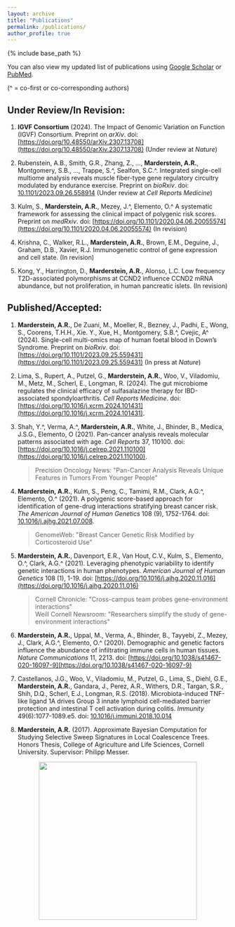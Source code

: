 ```yaml
---
layout: archive
title: "Publications"
permalink: /publications/
author_profile: true
---
```


{% include base_path %}

You can also view my updated list of publications using [Google Scholar](https://scholar.google.com/citations?user=PDem21YAAAAJ&hl=en) or [PubMed](https://pubmed.ncbi.nlm.nih.gov/?term=marderstein+ar&sort=date).

(^ = co-first or co-corresponding authors)

## Under Review/In Revision:

1. **IGVF Consortium** (2024). The Impact of Genomic Variation on Function (IGVF) Consortium. Preprint on *arXiv*. doi: [https://doi.org/10.48550/arXiv.2307.13708](https://doi.org/10.48550/arXiv.2307.13708) (Under review at *Nature*)

2. Rubenstein, A.B., Smith, G.R., Zhang, Z., …, **Marderstein, A.R.**, Montgomery, S.B., …, Trappe, S.^, Sealfon, S.C.^. Integrated single-cell multiome analysis reveals muscle fiber-type gene regulatory circuitry modulated by endurance exercise. Preprint on *bioRxiv*. doi: [10.1101/2023.09.26.558914](https://doi.org/10.1101/2023.09.26.558914) (Under review at *Cell Reports Medicine*)

3. Kulm, S., **Marderstein, A.R.**, Mezey, J.^, Elemento, O.^ A systematic framework for assessing the clinical impact of polygenic risk scores. Preprint on *medRxiv*. doi: [https://doi.org/10.1101/2020.04.06.20055574](https://doi.org/10.1101/2020.04.06.20055574) (In revision)

4. Krishna, C., Walker, R.L., **Marderstein, A.R.**, Brown, E.M., Deguine, J., Graham, D.B., Xavier, R.J. Immunogenetic control of gene expression and cell state. (In revision)

5. Kong, Y., Harrington, D., **Marderstein, A.R.**, Alonso, L.C. Low frequency T2D-associated polymorphisms at CCND2 influence CCND2 mRNA abundance, but not proliferation, in human pancreatic islets. (In revision)

## Published/Accepted:

1. **Marderstein, A.R.**, De Zuani, M., Moeller, R., Bezney, J., Padhi, E., Wong, S., Coorens, T.H.H., Xie. Y., Xue, H., Montgomery, S.B.^, Cvejic, A^ (2024). Single-cell multi-omics map of human foetal blood in Down’s Syndrome. Preprint on *bioRxiv*. doi: [https://doi.org/10.1101/2023.09.25.559431](https://doi.org/10.1101/2023.09.25.559431) (In press at *Nature*)

2. Lima, S., Rupert, A., Putzel, G., **Marderstein, A.R.**, Woo, V., Viladomiu, M., Metz, M., Scherl, E., Longman, R. (2024). The gut microbiome regulates the clinical efficacy of sulfasalazine therapy for IBD-associated spondyloarthritis. *Cell Reports Medicine*. doi: [https://doi.org/10.1016/j.xcrm.2024.101431](https://doi.org/10.1016/j.xcrm.2024.101431).

3. Shah, Y.^, Verma, A.^, **Marderstein, A.R.**, White, J., Bhinder, B., Medica, J.S.G., Elemento, O (2021). Pan-cancer analysis reveals molecular patterns associated with age. *Cell Reports* 37, 110100. doi: [https://doi.org/10.1016/j.celrep.2021.110100](https://doi.org/10.1016/j.celrep.2021.110100).  
    > Precision Oncology News: "Pan-Cancer Analysis Reveals Unique Features in Tumors From Younger People"

4. **Marderstein, A.R.**, Kulm, S., Peng, C., Tamimi, R.M., Clark, A.G.^, Elemento, O.^ (2021). A polygenic score-based approach for identification of gene-drug interactions stratifying breast cancer risk. *The American Journal of Human Genetics* 108 (9), 1752-1764. doi: [10.1016/j.ajhg.2021.07.008](https://doi.org/10.1016/j.ajhg.2021.07.008).  
    > GenomeWeb: "Breast Cancer Genetic Risk Modified by Corticosteroid Use"

5. **Marderstein, A.R.**, Davenport, E.R., Van Hout, C.V., Kulm, S., Elemento, O.^, Clark, A.G.^ (2021). Leveraging phenotypic variability to identify genetic interactions in human phenotypes. *American Journal of Human Genetics* 108 (1), 1-19. doi: [https://doi.org/10.1016/j.ajhg.2020.11.016](https://doi.org/10.1016/j.ajhg.2020.11.016)  
    > Cornell Chronicle: "Cross-campus team probes gene-environment interactions"  
    > Weill Cornell Newsroom: "Researchers simplify the study of gene-environment interactions"

6. **Marderstein, A.R.**, Uppal, M., Verma, A., Bhinder, B., Tayyebi, Z., Mezey, J., Clark, A.G.^, Elemento, O.^ (2020). Demographic and genetic factors influence the abundance of infiltrating immune cells in human tissues. *Nature Communications* 11, 2213. doi: [https://doi.org/10.1038/s41467-020-16097-9](https://doi.org/10.1038/s41467-020-16097-9)

7. Castellanos, J.G., Woo, V., Viladomiu, M., Putzel, G., Lima, S., Diehl, G.E., **Marderstein, A.R.**, Gandara, J., Perez, A.R., Withers, D.R., Targan, S.R., Shih, D.Q., Scherl, E.J., Longman, R.S. (2018). Microbiota-induced TNF-like ligand 1A drives Group 3 innate lymphoid cell-mediated barrier protection and intestinal T cell activation during colitis. *Immunity* 49(6):1077-1089.e5. doi: [10.1016/j.immuni.2018.10.014](https://doi.org/10.1016/j.immuni.2018.10.014)

8. **Marderstein, A.R.** (2017). Approximate Bayesian Computation for Studying Selective Sweep Signatures in Local Coalescence Trees. Honors Thesis, College of Agriculture and Life Sciences, Cornell University. Supervisor: Philipp Messer.

<p align="center">
    <img src='/images/infil.png' width='360'>
</p>
